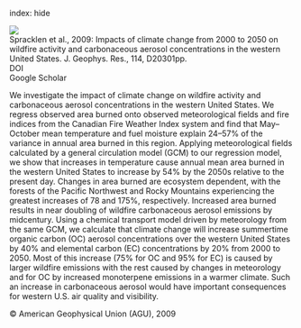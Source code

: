 index: hide

<div class="Citation">
    <div class="Citation-thumb CitationThumb-linked"  data-href="https://doi.org/10.1029/2008jd010966">
      <img src="https://static.claimspace.cloud/climate-study-static/refs/thumbs/11/Spracklen_et_al_2009-thumb.png" />
    </div>

  <div class="Citation-body">
    <div class="Citation-text">Spracklen et al., 2009: Impacts of climate change from 2000 to 2050 on wildfire activity and carbonaceous aerosol concentrations in the western United States. <span class="Article-journal">J. Geophys. Res., </span><span class="Article-volume">114, </span>D20301pp.</div>
    <div class="Citation-links">
      <div class="CitationLink" data-href="https://doi.org/10.1029/2008jd010966">
        <div class="CitationLink-icon CitationLink-Doi"></div>
        <div class="CitationLink-text">DOI</div>
      </div>
      <div class="CitationLink" data-href="https://scholar.google.com/scholar?q=10.1029/2008jd010966">
        <div class="CitationLink-icon CitationLink-Scholar"></div>
        <div class="CitationLink-text">Google Scholar</div>
      </div>
    </div>
  </div>
</div>

We investigate the impact of climate change on wildfire activity and carbonaceous aerosol concentrations in the western United States. We regress observed area burned onto observed meteorological fields and fire indices from the Canadian Fire Weather Index system and find that May–October mean temperature and fuel moisture explain 24–57% of the variance in annual area burned in this region. Applying meteorological fields calculated by a general circulation model (GCM) to our regression model, we show that increases in temperature cause annual mean area burned in the western United States to increase by 54% by the 2050s relative to the present day. Changes in area burned are ecosystem dependent, with the forests of the Pacific Northwest and Rocky Mountains experiencing the greatest increases of 78 and 175%, respectively. Increased area burned results in near doubling of wildfire carbonaceous aerosol emissions by midcentury. Using a chemical transport model driven by meteorology from the same GCM, we calculate that climate change will increase summertime organic carbon (OC) aerosol concentrations over the western United States by 40% and elemental carbon (EC) concentrations by 20% from 2000 to 2050. Most of this increase (75% for OC and 95% for EC) is caused by larger wildfire emissions with the rest caused by changes in meteorology and for OC by increased monoterpene emissions in a warmer climate. Such an increase in carbonaceous aerosol would have important consequences for western U.S. air quality and visibility.

<div class="Citation-copy">
&copy; American Geophysical Union (AGU), 2009
</div>